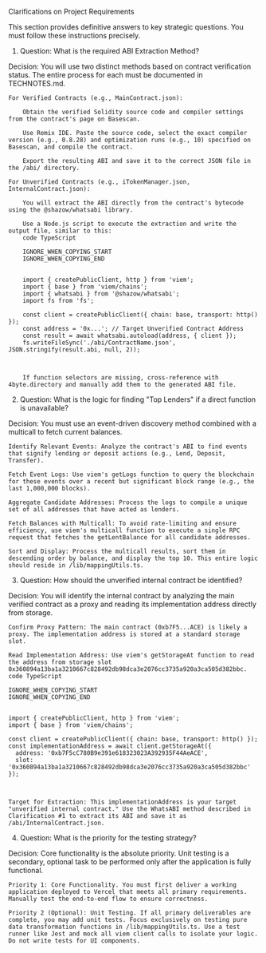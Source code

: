 Clarifications on Project Requirements

This section provides definitive answers to key strategic questions. You must follow these instructions precisely.
1. Question: What is the required ABI Extraction Method?

Decision: You will use two distinct methods based on contract verification status. The entire process for each must be documented in TECHNOTES.md.

    For Verified Contracts (e.g., MainContract.json):

        Obtain the verified Solidity source code and compiler settings from the contract's page on Basescan.

        Use Remix IDE. Paste the source code, select the exact compiler version (e.g., 0.8.28) and optimization runs (e.g., 10) specified on Basescan, and compile the contract.

        Export the resulting ABI and save it to the correct JSON file in the /abi/ directory.

    For Unverified Contracts (e.g., iTokenManager.json, InternalContract.json):

        You will extract the ABI directly from the contract's bytecode using the @shazow/whatsabi library.

        Use a Node.js script to execute the extraction and write the output file, similar to this:
        code TypeScript

        IGNORE_WHEN_COPYING_START
        IGNORE_WHEN_COPYING_END

            
        import { createPublicClient, http } from 'viem';
        import { base } from 'viem/chains';
        import { whatsabi } from '@shazow/whatsabi';
        import fs from 'fs';

        const client = createPublicClient({ chain: base, transport: http() });
        const address = '0x...'; // Target Unverified Contract Address
        const result = await whatsabi.autoload(address, { client });
        fs.writeFileSync('./abi/ContractName.json', JSON.stringify(result.abi, null, 2));

          

        If function selectors are missing, cross-reference with 4byte.directory and manually add them to the generated ABI file.

2. Question: What is the logic for finding "Top Lenders" if a direct function is unavailable?

Decision: You must use an event-driven discovery method combined with a multicall to fetch current balances.

    Identify Relevant Events: Analyze the contract's ABI to find events that signify lending or deposit actions (e.g., Lend, Deposit, Transfer).

    Fetch Event Logs: Use viem's getLogs function to query the blockchain for these events over a recent but significant block range (e.g., the last 1,000,000 blocks).

    Aggregate Candidate Addresses: Process the logs to compile a unique set of all addresses that have acted as lenders.

    Fetch Balances with Multicall: To avoid rate-limiting and ensure efficiency, use viem's multicall function to execute a single RPC request that fetches the getLentBalance for all candidate addresses.

    Sort and Display: Process the multicall results, sort them in descending order by balance, and display the top 10. This entire logic should reside in /lib/mappingUtils.ts.

3. Question: How should the unverified internal contract be identified?

Decision: You will identify the internal contract by analyzing the main verified contract as a proxy and reading its implementation address directly from storage.

    Confirm Proxy Pattern: The main contract (0xb7F5...ACE) is likely a proxy. The implementation address is stored at a standard storage slot.

    Read Implementation Address: Use viem's getStorageAt function to read the address from storage slot 0x360894a13ba1a3210667c828492db98dca3e2076cc3735a920a3ca505d382bbc.
    code TypeScript

    IGNORE_WHEN_COPYING_START
    IGNORE_WHEN_COPYING_END

        
    import { createPublicClient, http } from 'viem';
    import { base } from 'viem/chains';

    const client = createPublicClient({ chain: base, transport: http() });
    const implementationAddress = await client.getStorageAt({
      address: '0xb7F5cC780B9e391e618323023A392935F44AeACE',
      slot: '0x360894a13ba1a3210667c828492db98dca3e2076cc3735a920a3ca505d382bbc'
    });

      

    Target for Extraction: This implementationAddress is your target "unverified internal contract." Use the WhatsABI method described in Clarification #1 to extract its ABI and save it as /abi/InternalContract.json.

4. Question: What is the priority for the testing strategy?

Decision: Core functionality is the absolute priority. Unit testing is a secondary, optional task to be performed only after the application is fully functional.

    Priority 1: Core Functionality. You must first deliver a working application deployed to Vercel that meets all primary requirements. Manually test the end-to-end flow to ensure correctness.

    Priority 2 (Optional): Unit Testing. If all primary deliverables are complete, you may add unit tests. Focus exclusively on testing pure data transformation functions in /lib/mappingUtils.ts. Use a test runner like Jest and mock all viem client calls to isolate your logic. Do not write tests for UI components.